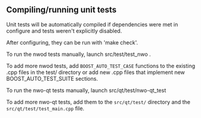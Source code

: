 Compiling/running unit tests
------------------------------------

Unit tests will be automatically compiled if dependencies were met in configure
and tests weren't explicitly disabled.

After configuring, they can be run with 'make check'.

To run the nwod tests manually, launch src/test/test_nwo .

To add more nwod tests, add `BOOST_AUTO_TEST_CASE` functions to the existing
.cpp files in the test/ directory or add new .cpp files that
implement new BOOST_AUTO_TEST_SUITE sections.

To run the nwo-qt tests manually, launch src/qt/test/nwo-qt_test

To add more nwo-qt tests, add them to the `src/qt/test/` directory and
the `src/qt/test/test_main.cpp` file.
